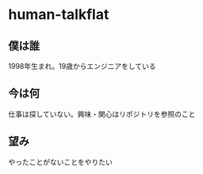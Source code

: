 # human-talkflat

## 僕は誰

1998年生まれ。19歳からエンジニアをしている

## 今は何

仕事は探していない。興味・関心はリポジトリを参照のこと

## 望み

やったことがないことをやりたい
